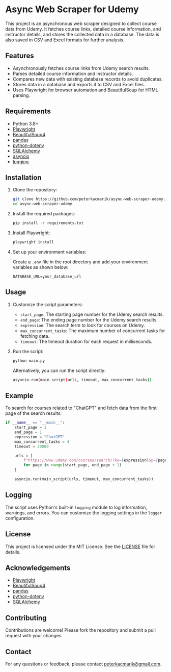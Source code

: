 
# Async Web Scraper for Udemy

This project is an asynchronous web scraper designed to collect course data from Udemy. It fetches course links, detailed course information, and instructor details, and stores the collected data in a database. The data is also saved in CSV and Excel formats for further analysis.

## Features

- Asynchronously fetches course links from Udemy search results.
- Parses detailed course information and instructor details.
- Compares new data with existing database records to avoid duplicates.
- Stores data in a database and exports it to CSV and Excel files.
- Uses Playwright for browser automation and BeautifulSoup for HTML parsing.

## Requirements

- Python 3.8+
- [Playwright](https://playwright.dev/python/docs/intro)
- [BeautifulSoup4](https://www.crummy.com/software/BeautifulSoup/bs4/doc/)
- [pandas](https://pandas.pydata.org/)
- [python-dotenv](https://pypi.org/project/python-dotenv/)
- [SQLAlchemy](https://www.sqlalchemy.org/)
- [asyncio](https://docs.python.org/3/library/asyncio.html)
- [logging](https://docs.python.org/3/library/logging.html)

## Installation

1. Clone the repository:

    ```bash
    git clone https://github.com/peterkacmarik/async-web-scraper-udemy.git
    cd async-web-scraper-udemy
    ```

2. Install the required packages:

    ```bash
    pip install -r requirements.txt
    ```

3. Install Playwright:

    ```bash
    playwright install
    ```

4. Set up your environment variables:

    Create a `.env` file in the root directory and add your environment variables as shown below:

    ```env
    DATABASE_URL=your_database_url
    ```

## Usage

1. Customize the script parameters:

    - `start_page`: The starting page number for the Udemy search results.
    - `end_page`: The ending page number for the Udemy search results.
    - `expression`: The search term to look for courses on Udemy.
    - `max_concurrent_tasks`: The maximum number of concurrent tasks for fetching data.
    - `timeout`: The timeout duration for each request in milliseconds.

2. Run the script:

    ```bash
    python main.py
    ```

    Alternatively, you can run the script directly:

    ```bash
    asyncio.run(main_script(urls, timeout, max_concurrent_tasks))
    ```

## Example

To search for courses related to "ChatGPT" and fetch data from the first page of the search results:

```python
if __name__ == "__main__":
    start_page = 1
    end_page = 1
    expression = "ChatGPT"
    max_concurrent_tasks = 4
    timeout = 30000

    urls = [
        f"https://www.udemy.com/courses/search/?kw={expression}&p={page}&q={expression}&src=sac"
        for page in range(start_page, end_page + 1)
    ]

    asyncio.run(main_script(urls, timeout, max_concurrent_tasks))
```

## Logging

The script uses Python's built-in `logging` module to log information, warnings, and errors. You can customize the logging settings in the `logger` configuration.

## License

This project is licensed under the MIT License. See the [LICENSE](LICENSE) file for details.

## Acknowledgements

- [Playwright](https://playwright.dev/python/docs/intro)
- [BeautifulSoup4](https://www.crummy.com/software/BeautifulSoup/bs4/doc/)
- [pandas](https://pandas.pydata.org/)
- [python-dotenv](https://pypi.org/project/python-dotenv/)
- [SQLAlchemy](https://www.sqlalchemy.org/)

## Contributing

Contributions are welcome! Please fork the repository and submit a pull request with your changes.

## Contact

For any questions or feedback, please contact [peterkacmarik@gmail.com](mailto:peterkacmarik@gmail.com).
